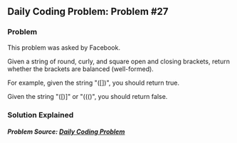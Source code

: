 ## Daily Coding Problem: Problem #27

### Problem
This problem was asked by Facebook.

Given a string of round, curly, and square open and closing brackets, return whether the brackets are balanced (well-formed).

For example, given the string "([])[]({})", you should return true.

Given the string "([)]" or "((()", you should return false.

### Solution Explained


##### Problem Source: [Daily Coding Problem](http://www.dailycodingproblem.com)
